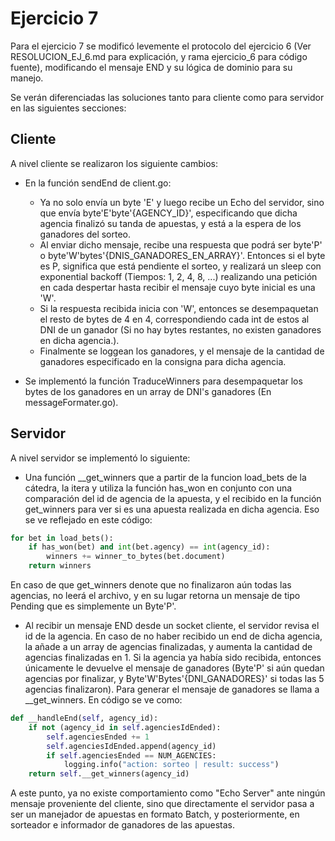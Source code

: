 # Ejercicio 7
Para el ejercicio 7 se modificó levemente el protocolo del ejercicio 6 (Ver RESOLUCION_EJ_6.md para explicación, y rama ejercicio_6 para código fuente), modificando el mensaje END y su lógica de dominio para su manejo.

Se verán diferenciadas las soluciones tanto para cliente como para servidor en las siguientes secciones:

## Cliente

A nivel cliente se realizaron los siguiente cambios:

* En la función sendEnd de client.go: 
    * Ya no solo envía un byte 'E' y luego recibe un Echo del servidor, sino que envía byte'E'byte'{AGENCY_ID}', especificando que dicha agencia finalizó su tanda de apuestas, y está a la espera de los ganadores del sorteo.
    * Al enviar dicho mensaje, recibe una respuesta que podrá ser byte'P' o byte'W'bytes'{DNIS_GANADORES_EN_ARRAY}'. Entonces si el byte es P, significa que está pendiente el sorteo, y realizará un sleep con exponential backoff (Tiempos: 1, 2, 4, 8, ...) realizando una petición en cada despertar hasta recibir el mensaje cuyo byte inicial es una 'W'.
    * Si la respuesta recibida inicia con 'W', entonces se desempaquetan el resto de bytes de 4 en 4, correspondiendo cada int de estos al DNI de un ganador (Si no hay bytes restantes, no existen ganadores en dicha agencia.).
    * Finalmente se loggean los ganadores, y el mensaje de la cantidad de ganadores especificado en la consigna para dicha agencia.

* Se implementó la función TraduceWinners para desempaquetar los bytes de los ganadores en un array de DNI's ganadores (En messageFormater.go).

## Servidor

A nivel servidor se implementó lo siguiente:

* Una función __get_winners que a partir de la funcion load_bets de la cátedra, la itera y utiliza la función has_won en conjunto con una comparación del id de agencia de la apuesta, y el recibido en la función get_winners para ver si es una apuesta realizada en dicha agencia. Eso se ve reflejado en este código:

```py
for bet in load_bets():
    if has_won(bet) and int(bet.agency) == int(agency_id):
        winners += winner_to_bytes(bet.document)
    return winners
```

En caso de que get_winners denote que no finalizaron aún todas las agencias, no leerá el archivo, y en su lugar retorna un mensaje de tipo Pending que es simplemente un Byte'P'.

* Al recibir un mensaje END desde un socket cliente, el servidor revisa el id de la agencia. En caso de no haber recibido un end de dicha agencia, la añade a un array de agencias finalizadas, y aumenta la cantidad de agencias finalizadas en 1. Si la agencia ya había sido recibida, entonces únicamente le devuelve el mensaje de ganadores (Byte'P' si aún quedan agencias por finalizar, y Byte'W'Bytes'{DNI_GANADORES}' si todas las 5 agencias finalizaron). Para generar el mensaje de ganadores se llama a __get_winners. En código se ve como:
```py
def __handleEnd(self, agency_id):
    if not (agency_id in self.agenciesIdEnded):
        self.agenciesEnded += 1
        self.agenciesIdEnded.append(agency_id)
        if self.agenciesEnded == NUM_AGENCIES:
            logging.info("action: sorteo | result: success")
    return self.__get_winners(agency_id)
```

A este punto, ya no existe comportamiento como "Echo Server" ante ningún mensaje proveniente del cliente, sino que directamente el servidor pasa a ser un manejador de apuestas en formato Batch, y posteriormente, en sorteador e informador de ganadores de las apuestas.

